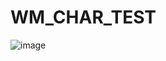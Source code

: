# WM_CHAR_TEST

![image](https://github.com/kenjinote/WM_CHAR_TEST/assets/2605401/45e7866f-a7ed-4a8e-be7c-7e7aef5d1228)
